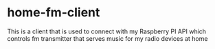 # home-fm-client
This is a client that is used to connect with my Raspberry PI API which controls fm transmitter that serves music for my radio devices at home
